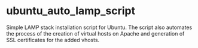 # ubuntu_auto_lamp_script
Simple LAMP stack installation script for Ubuntu. The script also automates the process of the creation of virtual hosts on Apache and generation of SSL certificates for the added vhosts.

